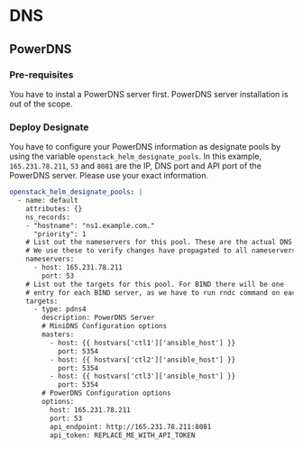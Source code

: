 # DNS

## PowerDNS
### Pre-requisites
You have to instal a PowerDNS server first. PowerDNS server installation is out of the scope.
### Deploy Designate
You have to configure your PowerDNS information as designate pools by using the variable `openstack_helm_designate_pools`.
In this example, `165.231.78.211`, `53` and `8081` are the IP, DNS port and API port of the PowerDNS server. Please use your exact information.
```yaml
openstack_helm_designate_pools: |
  - name: default
    attributes: {}
    ns_records:
    - "hostname": "ns1.example.com."
      "priority": 1
    # List out the nameservers for this pool. These are the actual DNS servers.
    # We use these to verify changes have propagated to all nameservers.
    nameservers:
      - host: 165.231.78.211
        port: 53
    # List out the targets for this pool. For BIND there will be one
    # entry for each BIND server, as we have to run rndc command on each server
    targets:
      - type: pdns4
        description: PowerDNS Server
        # MiniDNS Configuration options
        masters:
          - host: {{ hostvars['ctl1']['ansible_host'] }}
            port: 5354
          - host: {{ hostvars['ctl2']['ansible_host'] }}
            port: 5354
          - host: {{ hostvars['ctl3']['ansible_host'] }}
            port: 5354
        # PowerDNS Configuration options
        options:
          host: 165.231.78.211
          port: 53
          api_endpoint: http://165.231.78.211:8081
          api_token: REPLACE_ME_WITH_API_TOKEN
```
